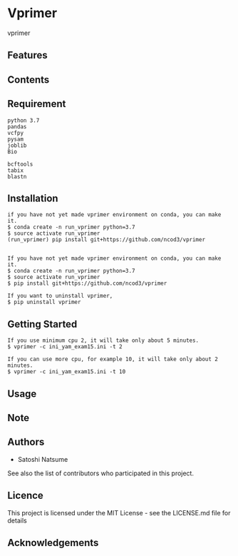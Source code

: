 # Vprimer

vprimer

## Features

## Contents

## Requirement

~~~
python 3.7
pandas
vcfpy
pysam
joblib
Bio

bcftools
tabix
blastn
~~~

## Installation
~~~
if you have not yet made vprimer environment on conda, you can make it.
$ conda create -n run_vprimer python=3.7
$ source activate run_vprimer
(run_vprimer) pip install git+https://github.com/ncod3/vprimer


If you have not yet made vprimer environment on conda, you can make it.
$ conda create -n run_vprimer python=3.7
$ source activate run_vprimer
$ pip install git+https://github.com/ncod3/vprimer

If you want to uninstall vprimer,
$ pip uninstall vprimer

~~~

## Getting Started

~~~
If you use minimum cpu 2, it will take only about 5 minutes.
$ vprimer -c ini_yam_exam15.ini -t 2

If you can use more cpu, for example 10, it will take only about 2 minutes.
$ vprimer -c ini_yam_exam15.ini -t 10
~~~

## Usage

## Note

## Authors
- Satoshi Natsume

See also the list of contributors who participated in this project.

## Licence
This project is licensed under the MIT License - see the LICENSE.md file for details

## Acknowledgements


